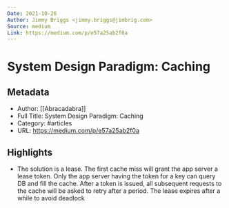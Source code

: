 ```yaml
---
Date: 2021-10-26
Author: Jimmy Briggs <jimmy.briggs@jimbrig.com>
Source: medium
Link: https://medium.com/p/e57a25ab2f0a
---
```

# System Design Paradigm: Caching

## Metadata
- Author: [[Abracadabra]]
- Full Title: System Design Paradigm: Caching
- Category: #articles
- URL: https://medium.com/p/e57a25ab2f0a

## Highlights
- The solution is a lease. The first cache miss will grant the app server a lease token. Only the app server having the token for a key can query DB and fill the cache. After a token is issued, all subsequent requests to the cache will be asked to retry after a period. The lease expires after a while to avoid deadlock
